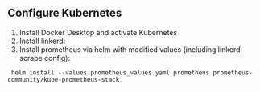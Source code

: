 ## Configure Kubernetes
1. Install Docker Desktop and activate Kubernetes
2. Install linkerd:
3. Install prometheus via helm with modified values (including linkerd scrape config):
   
```` helm install --values prometheus_values.yaml prometheus prometheus-community/kube-prometheus-stack````